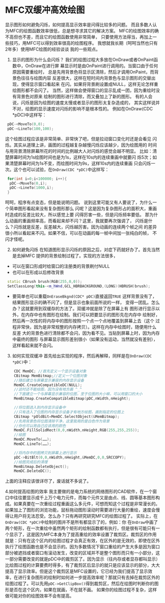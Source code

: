 # MFC双缓冲高效绘图
显示图形如何避免闪烁，如何提高显示效率是问得比较多的问题。
而且多数人认为MFC的绘图函数效率很低，总是想寻求其它的解决方案。
MFC的绘图效率的确不高但也不差，而且它的绘图函数使用非常简单，
只要使用方法得当，再加上一些技巧，用MFC可以得到效率很高的绘图程序。
我想就我长期（呵呵当然也只有2年多）使用MFC绘图的经验谈谈
我的一些观点。
1. 显示的图形为什么会闪烁？
    我们的绘图过程大多放在OnDraw或者OnPaint函数中，OnDraw在进行屏
幕显示时是由OnPaint进行调用的。当窗口由于任何原因需要重绘时，
总是先用背景色将显示区清除，然后才调用OnPaint，而背景色往往与绘图内容
反差很大，这样在短时间内背景色与显示图形的交替出现，使得显示窗口看起来
在闪。如果将背景刷设置成NULL，这样无论怎样重绘图形都不会闪了。
当然，这样做会使得窗口的显示乱成一团，因为重绘时没有背景色对原来
绘制的图形进行清除，而又叠加上了新的图形。
    有的人会说，闪烁是因为绘图的速度太慢或者显示的图形太复杂造成的，
其实这样说并不对，绘图的显示速度对闪烁的影响不是根本性的。
例如在OnDraw(CDC *pDC)中这样写：
```c++
 pDC-<MoveTo(0,0);
 pDC-<LineTo(100,100);
```
这个绘图过程应该是非常简单、非常快了吧，但是拉动窗口变化时还是会看见
闪烁。其实从道理上讲，画图的过程越复杂越慢闪烁应该越少，因为绘图用的
时间与用背景清除屏幕所花的时间的比例越大人对闪烁的感觉会越不明显。
比如：清楚屏幕时间为1s绘图时间也是为1s，这样在10s内的连续重画中就要闪
烁5次；如果清楚屏幕时间为1s不变，而绘图时间为9s，这样10s内的连续重画
只会闪烁一次。这个也可以试验，在`OnDraw(CDC *pDC)`中这样写：
```c++
 for(int i=0;i<100000; i++){
  pDC-<MoveTo(0,i);
  pDC-<LineTo(1000,i);
 }
```
呵呵，程序有点变态，但是能说明问题。
    说到这里可能又有人要说了，为什么一个简单图形看起来没有复杂图形那么
闪呢？这是因为复杂图形占的面积大，重画时造成的反差比较大，所以感觉上要
闪得厉害一些，但是闪烁频率要低。
    那为什么动画的重画频率高，而看起来却不闪？这里，我就要再次强调了，
闪烁是什么？闪烁就是反差，反差越大，闪烁越厉害。因为动画的连续两个帧之间
的差异很小所以看起来不闪。如果不信，可以在动画的每一帧中间加一张纯白的帧，
不闪才怪呢。

2. 如何避免闪烁
    在知道图形显示闪烁的原因之后，对症下药就好办了。首先当然是去掉MFC
提供的背景绘制过程了。实现的方法很多，
  * 可以在窗口形成时给窗口的注册类的背景刷付NULL
  * 也可以在形成以后修改背景
```c++
 static CBrush brush(RGB(255,0,0));
 SetClassLong(this-<m_hWnd,GCL_HBRBACKGROUND,(LONG)(HBRUSH)brush);
```
  * 要简单也可以重载`OnEraseBkgnd(CDC* pDC)`直接返回`TRUE`
    这样背景没有了，结果图形显示的确不闪了，但是显示也象前面所说的一样，
变得一团乱。怎么办？这就要用到双缓存的方法了。双缓冲就是除了在屏幕上有
图形进行显示以外，在内存中也有图形在绘制。我们可以把要显示的图形先在内存中
绘制好，然后再一次性的将内存中的图形按照一个点一个点地覆盖到屏幕上去（这个
过程非常快，因为是非常规整的内存拷贝）。这样在内存中绘图时，随便用什么反差
大的背景色进行清除都不会闪，因为看不见。当贴到屏幕上时，因为内存中最终的图形
与屏幕显示图形差别很小（如果没有运动，当然就没有差别），这样看起来就不会闪。

3. 如何实现双缓冲
    首先给出实现的程序，然后再解释，同样是在`OnDraw(CDC *pDC)`中：
 ```c++
     CDC MemDC; //首先定义一个显示设备对象
     CBitmap MemBitmap;//定义一个位图对象
     //随后建立与屏幕显示兼容的内存显示设备
     MemDC.CreateCompatibleDC(NULL);
     //这时还不能绘图，因为没有地方画 ^_^
     //下面建立一个与屏幕显示兼容的位图，至于位图的大小嘛，可以用窗口的大小
     MemBitmap.CreateCompatibleBitmap(pDC,nWidth,nHeight);

     //将位图选入到内存显示设备中
     //只有选入了位图的内存显示设备才有地方绘图，画到指定的位图上
     CBitmap *pOldBit=MemDC.SelectObject(&MemBitmap);
     //先用背景色将位图清除干净，这里我用的是白色作为背景
     //你也可以用自己应该用的颜色
     MemDC.FillSolidRect(0,0,nWidth,nHeight,RGB(255,255,255));
     //绘图
     MemDC.MoveTo(……);
     MemDC.LineTo(……);

     //将内存中的图拷贝到屏幕上进行显示
     pDC->BitBlt(0,0,nWidth,nHeight,&MemDC,0,0,SRCCOPY);
     //绘图完成后的清理
     MemBitmap.DeleteObject();
     MemDC.DeleteDC();
```
上面的注释应该很详尽了，废话就不多说了。

4.如何提高绘图的效率
    我主要做的是电力系统的网络图形的CAD软件，在一个窗口中往往要显示成千上万个电力元件，而每个元件又是由点、线、圆等基本图形构成。如果真要在一次重绘过程重画这么多元件，可想而知这个过程是非常漫长的。如果加上了图形的浏览功能，鼠标拖动图形滚动时需要进行大量的重绘，速度会慢得让用户将无法忍受。怎么办？只有再研究研究MFC的绘图过程了。
    实际上，在`OnDraw(CDC *pDC)`中绘制的图并不是所有都显示了的，例如：你
在`OnDraw`中画了两个矩形，在一次重绘中虽然两个矩形的绘制函数都有执行，但是很有可能只有一个显示了，这是因为MFC本身为了提高重绘的效率设置了裁剪区。裁剪区的作用就是：只有在这个区内的绘图过程才会真正有效，在区外的是无效的，即使在区外执行了绘图函数也是不会显示的。因为多数情况下窗口重绘的产生大多是因为窗口部分被遮挡或者窗口有滚动发生，改变的区域并不是整个图形而只有一小部分，这一部分需要改变的就是pDC中的裁剪区了。因为显示（往内存或者显存都叫显示）比绘图过程的计算要费时得多，有了裁剪区后显示的就只是应该显示的部分，大大提高了显示效率。但是这个裁剪区是MFC设置的，它已经为我们提高了显示效率，在进行复杂图形的绘制时如何进一步提高效率呢？那就只有去掉在裁剪区外的绘图过程了。可以先用`pDC->GetClipBox()`得到裁剪区，然后在绘图时判断你的图形是否在这个区内，如果在就画，不在就不画。
如果你的绘图过程不复杂，这样做可能对你的绘图效率不会有提高。